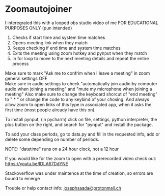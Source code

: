 # Zoomautojoiner   
I interegrated this with a looped obs studio video of me FOR EDUCATIONAL PURPOSES ONLY (pun intended)

1. Checks if start time and system time matches
2. Opens meeting link when they match
3. Keeps checking if end time and system time matches
4. Exits the meeting using zoom hotkey and pynput when they match 
5. In for loop to move to the next meeting details and repeat the entire process

Make sure to mark "Ask me to confrim when I leave a meeting" in zoom general settings OFF  
Make sure in audio settings to check "automatically join audio by computer audio when joining a meeting" and "mute my microphone when joining a meeting" 
Also make sure to change the keyboard shorcut of "end meeting" to " * " or change the code to any keybind of your chosing. 
And always allow zoom to open links of this type in associated app, when it asks the first time (most people already have this on)

To install pynput, (in pycharm) click on file, settings, python interpreter, the plus button on the right, and search for "pynput" and install the package.   

To add your class periods, go to data.py and fill in the requested info, add or delete some depending on number of periods. 

NOTE: "datetime" runs on a 24 hour clock, not a 12 hour 

If you would like for the zoom to open with a prerecorded video check out: https://youtu.be/lDLA67DdYNE 

Stackoverflow was under maintence at the time of creation, so errors are bound to emerge  

Trouble or help contact info: josephsaada@protonmail.ch
